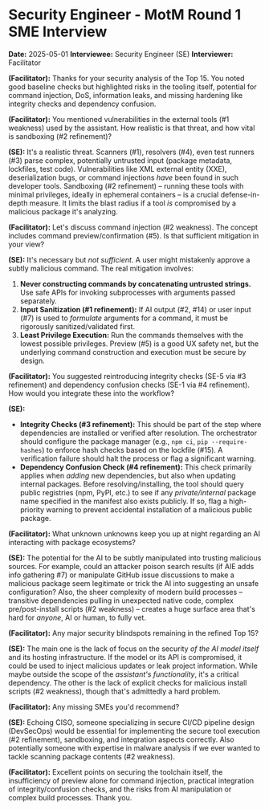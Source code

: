 # Security Engineer - MotM Round 1 SME Interview

**Date:** 2025-05-01
**Interviewee:** Security Engineer (SE)
**Interviewer:** Facilitator

**(Facilitator):** Thanks for your security analysis of the Top 15. You noted good baseline checks but highlighted risks in the tooling itself, potential for command injection, DoS, information leaks, and missing hardening like integrity checks and dependency confusion.

**(Facilitator):** You mentioned vulnerabilities in the external tools (#1 weakness) used by the assistant. How realistic is that threat, and how vital is sandboxing (#2 refinement)?

**(SE):** It's a realistic threat. Scanners (#1), resolvers (#4), even test runners (#3) parse complex, potentially untrusted input (package metadata, lockfiles, test code). Vulnerabilities like XML external entity (XXE), deserialization bugs, or command injections *have* been found in such developer tools. Sandboxing (#2 refinement) – running these tools with minimal privileges, ideally in ephemeral containers – is a crucial defense-in-depth measure. It limits the blast radius if a tool *is* compromised by a malicious package it's analyzing.

**(Facilitator):** Let's discuss command injection (#2 weakness). The concept includes command preview/confirmation (#5). Is that sufficient mitigation in your view?

**(SE):** It's necessary but *not sufficient*. A user might mistakenly approve a subtly malicious command. The real mitigation involves:
1.  **Never constructing commands by concatenating untrusted strings.** Use safe APIs for invoking subprocesses with arguments passed separately.
2.  **Input Sanitization (#1 refinement):** If AI output (#2, #14) or user input (#7) is used to *formulate* arguments for a command, it must be rigorously sanitized/validated first.
3.  **Least Privilege Execution:** Run the commands themselves with the lowest possible privileges.
Preview (#5) is a good UX safety net, but the underlying command construction and execution must be secure by design.

**(Facilitator):** You suggested reintroducing integrity checks (SE-5 via #3 refinement) and dependency confusion checks (SE-1 via #4 refinement). How would you integrate these into the workflow?

**(SE):** 
*   **Integrity Checks (#3 refinement):** This should be part of the step where dependencies are installed or verified after resolution. The orchestrator should configure the package manager (e.g., `npm ci`, `pip --require-hashes`) to enforce hash checks based on the lockfile (#15). A verification failure should halt the process or flag a significant warning.
*   **Dependency Confusion Check (#4 refinement):** This check primarily applies when *adding* new dependencies, but also when updating internal packages. Before resolving/installing, the tool should query public registries (npm, PyPI, etc.) to see if any *private/internal* package name specified in the manifest also exists publicly. If so, flag a high-priority warning to prevent accidental installation of a malicious public package.

**(Facilitator):** What unknown unknowns keep you up at night regarding an AI interacting with package ecosystems?

**(SE):** The potential for the AI to be subtly manipulated into trusting malicious sources. For example, could an attacker poison search results (if AIE adds info gathering #7) or manipulate GitHub issue discussions to make a malicious package seem legitimate or trick the AI into suggesting an unsafe configuration? Also, the sheer complexity of modern build processes – transitive dependencies pulling in unexpected native code, complex pre/post-install scripts (#2 weakness) – creates a huge surface area that's hard for *anyone*, AI or human, to fully vet.

**(Facilitator):** Any major security blindspots remaining in the refined Top 15?

**(SE):** The main one is the lack of focus on the security *of the AI model itself* and its hosting infrastructure. If the model or its API is compromised, it could be used to inject malicious updates or leak project information. While maybe outside the scope of the *assistant's functionality*, it's a critical dependency. The other is the lack of explicit checks for malicious install scripts (#2 weakness), though that's admittedly a hard problem.

**(Facilitator):** Any missing SMEs you'd recommend?

**(SE):** Echoing CISO, someone specializing in secure CI/CD pipeline design (DevSecOps) would be essential for implementing the secure tool execution (#2 refinement), sandboxing, and integration aspects correctly. Also potentially someone with expertise in malware analysis if we ever wanted to tackle scanning package contents (#2 weakness).

**(Facilitator):** Excellent points on securing the toolchain itself, the insufficiency of preview alone for command injection, practical integration of integrity/confusion checks, and the risks from AI manipulation or complex build processes. Thank you. 